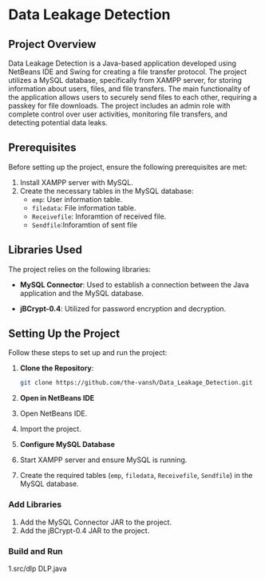 # Data Leakage Detection

## Project Overview

Data Leakage Detection is a Java-based application developed using NetBeans IDE and Swing for creating a file transfer protocol. The project utilizes a MySQL database, specifically from XAMPP server, for storing information about users, files, and file transfers. The main functionality of the application allows users to securely send files to each other, requiring a passkey for file downloads. The project includes an admin role with complete control over user activities, monitoring file transfers, and detecting potential data leaks.

## Prerequisites

Before setting up the project, ensure the following prerequisites are met:

1. Install XAMPP server with MySQL.
2. Create the necessary tables in the MySQL database:
   - `emp`: User information table.
   - `filedata`: File information table.
   - `Receivefile`: Inforamtion of received file.
   - `Sendfile`:Inforamtion of sent file

## Libraries Used

The project relies on the following libraries:

- **MySQL Connector**: Used to establish a connection between the Java application and the MySQL database.

- **jBCrypt-0.4**: Utilized for password encryption and decryption.

## Setting Up the Project

Follow these steps to set up and run the project:

1. **Clone the Repository**:

   ```bash
   git clone https://github.com/the-vansh/Data_Leakage_Detection.git

2. **Open in NetBeans IDE**

1. Open NetBeans IDE.
2. Import the project.

3. **Configure MySQL Database**

1. Start XAMPP server and ensure MySQL is running.
2. Create the required tables (`emp`, `filedata`, `Receivefile`, `Sendfile`) in the MySQL database.

### Add Libraries

1. Add the MySQL Connector JAR to the project.
2. Add the jBCrypt-0.4 JAR to the project.

### Build and Run

1.src/dlp DLP.java
